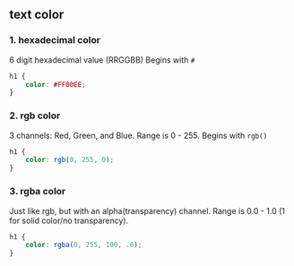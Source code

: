 ## text color
### 1. hexadecimal color
6 digit hexadecimal value (RRGGBB)
Begins with `#`
```css
h1 {
    color: #FF00EE;
}
```

### 2. rgb color
3 channels: Red, Green, and Blue. Range is 0 - 255.
Begins with `rgb()`
```css
h1 {
    color: rgb(0, 255, 0);
}
```

### 3. rgba color
Just like rgb, but with an alpha(transparency) channel. Range is 0.0 - 1.0 (1 for solid color/no transparency).
```css
h1 {
    color: rgba(0, 255, 100, .6);
}

